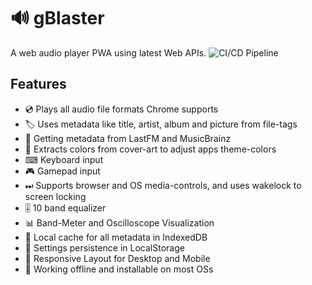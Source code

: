 # 🔊 gBlaster

A web audio player PWA using latest Web APIs. ![CI/CD Pipeline](https://github.com/motabass/motabass/workflows/CI/CD%20Pipeline/badge.svg)

## Features

- 💿 Plays all audio file formats Chrome supports
- 🏷 Uses metadata like title, artist, album and picture from file-tags
- 🔗 Getting metadata from LastFM and MusicBrainz
- 🌈 Extracts colors from cover-art to adjust apps theme-colors
- ⌨ Keyboard input
- 🎮 Gamepad input
- ⏭ Supports browser and OS media-controls, and uses wakelock to screen locking
- 🎚 10 band equalizer
- 📊 Band-Meter and Oscilloscope Visualization
- 🔋 Local cache for all metadata in IndexedDB
- 🧲 Settings persistence in LocalStorage
- 📱 Responsive Layout for Desktop and Mobile
- 💾 Working offline and installable on most OSs
